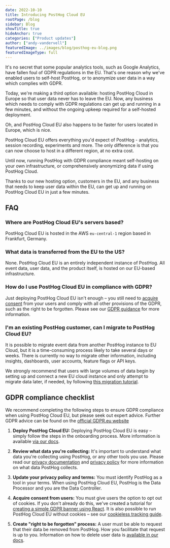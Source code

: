 ```yaml
---
date: 2022-10-10
title: Introducing PostHog Cloud EU
rootPage: /blog
sidebar: Blog
showTitle: true
hideAnchor: true
categories: ["Product updates"]
author: ["andy-vandervell"]
featuredImage: ../images/blog/posthog-eu-blog.png
featuredImageType: full
---
```


It's no secret that some popular analytics tools, such as Google Analytics, have fallen foul of GDPR regulations in the EU. That's one reason why we've enabled users to self-host PostHog, or to anonymize user data in a way which complies with GDPR. 

Today, we're making a third option available: hosting PostHog Cloud in Europe so that user data never has to leave the EU. Now, any business which needs to comply with GDPR regulations can get up and running in a few minutes, and without the ongoing upkeep required for a self-hosted deployment. 

Oh, and PostHog Cloud EU also happens to be faster for users located in Europe, which is nice. 

PostHog Cloud EU offers everything you'd expect of PostHog - analytics, session recording, experiments and more. The only difference is that you can now choose to host in a different region, at no extra cost. 

Until now, running PostHog with GDPR compliance meant self-hosting on your own infrastructure, or comprehensively anonymizing data if using PostHog Cloud.

Thanks to our new hosting option, customers in the EU, and any business that needs to keep user data within the EU, can get up and running on PostHog Cloud EU in just a few minutes.

<GDPRForm />

## FAQ

### Where are PostHog Cloud EU's servers based?

PostHog Cloud EU is hosted in the AWS `eu-central-1` region based in Frankfurt, Germany.

### What data is transferred from the EU to the US?

None. PostHog Cloud EU is an entirely independent instance of PostHog. All event data, user data, and the product itself, is hosted on our EU-based infrastructure.

### How do I use PostHog Cloud EU in compliance with GDPR?

Just deploying PostHog Cloud EU isn't enough – you still need to [acquire consent](/tutorials/react-cookie-banner) from your users and comply with all other provisions of the GDPR, such as the right to be forgotten. Please see our [GDPR guidance](/docs/privacy/gdpr-compliance) for more information.

### I'm an existing PostHog customer, can I migrate to PostHog Cloud EU?

It is possible to migrate event data from another PostHog instance to EU Cloud, but it is a time-consuming process likely to take several days or weeks. There is currently no way to migrate other information, including insights, dashboards, user accounts, feature flags or API keys. 

We strongly recommend that users with large volumes of data begin by setting up and connect a new EU cloud instance and only attempt to migrate data later, if needed, by following [this migration tutorial](/tutorials/eu-cloud). 

## GDPR compliance checklist

We recommend completing the following steps to ensure GDPR compliance when using PostHog Cloud EU, but please seek out expert advice. Further GDPR advice can be found on the [official GDPR.eu website](https://gdpr.eu/checklist/)

1. **Deploy PostHog Cloud EU:** Deploying PostHog Cloud EU is easy – simply follow the steps in the onboarding process. More information is available [via our docs](/docs/getting-started/cloud).

2. **Review what data you're collecting:** It's important to understand what data you're collecting using PostHog, or any other tools you use. Please read our [privacy documentation](/docs/privacy) and [privacy policy](/privacy) for more information on what data PostHog collects.

3. **Update your privacy policy and terms:** You must identify PostHog as a tool in your terms. When using PostHog Cloud EU, PostHog is the Data Processor and you are the Data Controller.

4. **Acquire consent from users:** You must give users the option to opt out of cookies. If you don't already do this, we've created a tutorial for [creating a simple GDPR banner using React](/tutorials/react-cookie-banner). It is also possible to run PostHog Cloud EU without cookies – see our [cookieless tracking guide](/tutorials/cookieless-tracking).

5. **Create "right to be forgotten" process:** A user must be able to request that their data be removed from PostHog. How you facilitate that request is up to you. Information on how to delete user data is [available in our docs](/docs/privacy/data-deletion).

<GDPRForm />
